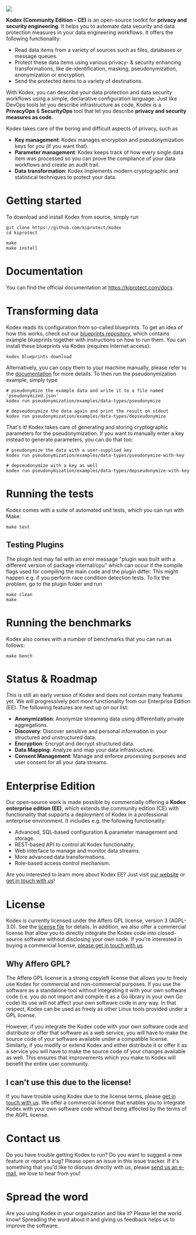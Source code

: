 ![](https://kiprotect.com/static/images/logos/kip-logo-blue.png)

**Kodex (Community Edition - CE)** is an open-source toolkit for
**privacy and security engineering**. It helps you to automate data
security and data protection measures in your data engineering workflows.
It offers the following functionality:

- Read data items from a variety of sources such as files, databases or
  message queues.
- Protect these data items using various privacy- & security enhancing
  transformations, like de-identification, masking, pseudonymization,
  anonymization or encryption.
- Send the protected items to a variety of destinations.

With Kodex, you can describe your data protection and data security
workflows using a simple, declarative configuration language: Just like DevOps
tools let you describe infrastructure as code, Kodex is a **PrivacyOps** &
**SecurityOps** tool that let you describe **privacy and security measures
as code**.

Kodex takes care of the boring and difficult aspects of privacy, such as

- **Key management**: Kodex manages encryption and pseudonymization
  keys for you (if you want that).
- **Parameter management**: Kodex keeps track of how every single data item
  was processed so you can prove the compliance of your data workflows
  and create an audit trail.
- **Data transformation**: Kodex implements modern cryptographic and
  statistical techniques to protect your data.

# Getting started

To download and install Kodex from source, simply run

    git clone https://github.com/kiprotect/kodex
    cd kiprotect

    make
    make install

# Documentation

You can find the official documentation at https://kiprotect.com/docs.

# Transforming data

Kodex reads its configuration from so-called blueprints. To get an idea
of how this works, check out our
[blueprints repository](https://github.com/kiprotect/blueprints), which contains
example blueprints together with instructions on how to run them. You can
install these blueprints via Kodex (requires Internet access):

    kodex blueprints download

Alternatively, you can copy them to your machine manually, please refer to the
[documentation](https://kiprotect.com/docs/components/blueprints) for more details.
To then run the pseudonymization example, simply type

    # pseudonymize the example data and write it to a file named 'pseudonymized.json'
    kodex run pseudonymization/examples/data-types/pseudonymize

    # depseudonymize the data again and print the result on stdout
    kodex run pseudonymization/examples/data-types/depseudonymize

That's it! Kodex takes care of generating and storing cryptographic
parameters for the pseudonymization. If you want to manually enter a key instead
to generate parameters, you can do that too:

    # pseudonymize the data with a user-supplied key
    kodex run pseudonymization/examples/data-types/pseudonymize-with-key

    # depseudonymize with a key as well
    kodex run pseudonymization/examples/data-types/depseudonymize-with-key

# Running the tests

Kodex comes with a suite of automated unit tests, which you can run with
Make:

    make test

## Testing Plugins

The plugin test may fail with an error message "plugin was built with a different version of package internal/cpu"
which can occur if the compile flags used for compiling the main code and the plugin differ. This might happen
e.g. if you perform race condition detection tests. To fix the problem, go to the plugin folder and run

    make clean
    make

# Running the benchmarks

Kodex also comes with a number of benchmarks that you can run as follows:

    make bench

# Status & Roadmap

This is still an early version of Kodex and does not contain many features
yet. We will progressively port more functionality from our Enterprise Edition
(EE). The following features are next up on our list:

- **Anonymization**: Anonymize streaming data using differentially private
  aggregations.
- **Discovery**: Discover sensitive and personal information in your structured
  and unstructured data.
- **Encryption**: Encrypt and decrypt structured data.
- **Data Mapping**: Analyze and map your data infrastructure.
- **Consent Management**: Manage and enforce processing purposes and
  user consent for all your data streams.

# Enterprise Edition

Our open-source work is made possible by commercially offering a **Kodex
enterprise edition (EE)**, which extends the community edition (CE) with
functionality that supports a deployment of Kodex in a professional
enterprise environment. It includes e.g. the following functionality:

- Advanced, SQL-based configuration & parameter management and storage.
- REST-based API to control all Kodex functionality.
- Web interface to manage and monitor data streams.
- More advanced data transformations.
- Role-based access control mechanism.

Are you interested to learn more about Kodex EE? Just visit
[our website](https://kiprotect.com) or [get in touch with us](mailto:kodex-ee@kiprotect.com)!

# License

Kodex is currently licensed under the Affero GPL license, version 3 (AGPL-3.0). See the
[license file](LICENSE) for details. In addition, we also offer a commercial license
that allow you to directly integrate the Kodex code into closed-source software
without disclosing your own code. If you're interested in buying a commercial license,
[please get in touch with us](mailto:kodex-ce@kiprotect.com).

## Why Affero GPL?

The Affero GPL license is a strong copyleft license that allows you to freely use
Kodex for commercial and non-commercial purposes. If you use the software as a
standalone tool without integrating it with your own software code (i.e. you do not
import and compile it as a Go library in your own Go code) its use will not
affect your own software code in any way. In that respect, Kodex can be used
as freely as other Linux tools provided under a GPL license. 

However, if you integrate the Kodex code with your own software code and distribute
or offer that software as a web service, you will have to make the source
code of your software available under a compatible license. Similarly, if you modify
or extend Kodex and either distribute it or offer it as a service you will have
to make the source code of your changes available as well. This ensures that improvements
which you make to Kodex will benefit the entire user community.

## I can't use this due to the license!

If you have trouble using Kodex due to the license terms, please
[get in touch with us](mailto:kodex-ce@kiprotect.com). We offer a commercial license 
that enables you to integrate Kodex with your own software code without
being affected by the terms of the AGPL license.

# Contact us

Do you have trouble getting Kodex to run? Do you want to suggest a new
feature or report a bug? Please open an issue in this issue tracker. If
it's something that you'd like to discuss directly with us, please
[send us an e-mail](kodex-ce@kiprotect.com), we love to hear from you!

# Spread the word

Are you using Kodex in your organization and like it? Please let the world
know! Spreading the word about it and giving us feedback helps us to improve
the software.
